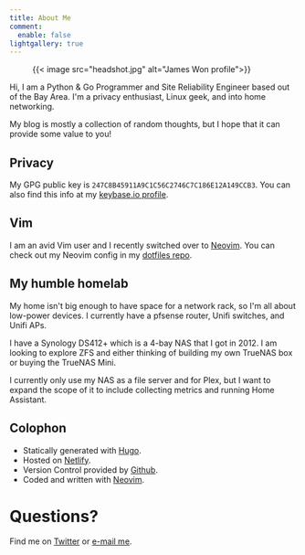 ```yaml
---
title: About Me
comment:
  enable: false
lightgallery: true
---
```

<figure>
{{< image src="headshot.jpg" alt="James Won profile">}}
</figure>

Hi, I am a Python & Go Programmer and Site Reliability Engineer based out of the Bay Area. I'm a privacy enthusiast, Linux geek, and into home networking.

My blog is mostly a collection of random thoughts, but I hope that it can provide some value to you!

## Privacy
My GPG public key is `247C8B45911A9C1C56C2746C7C186E12A149CCB3`. You can also find this info at my [keybase.io profile](https://keybase.io/jwon).

## Vim
I am an avid Vim user and I recently switched over to [Neovim](https://neovim.io/). You can check out my Neovim config in my [dotfiles repo](https://github.com/jwon/dotfiles/blob/master/nvim/.config/nvim/init.vim).

## My humble homelab
My home isn't big enough to have space for a network rack, so I'm all about low-power devices. I currently have a pfsense router, Unifi switches, and Unifi APs.

I have a Synology DS412+ which is a 4-bay NAS that I got in 2012. I am looking to explore ZFS and either thinking of building my own TrueNAS box or buying the TrueNAS Mini.

I currently only use my NAS as a file server and for Plex, but I want to expand the scope of it to include collecting metrics and running Home Assistant.

## Colophon
* Statically generated with [Hugo](https://gohugo.io/).
* Hosted on [Netlify](https://www.netlify.com/).
* Version Control provided by [Github](https://github.com/).
* Coded and written with [Neovim](https://neovim.io/).

# Questions?
Find me on [Twitter](https://twitter.com/jwon_me) or [e-mail me](mailto:website@jwon.me).
